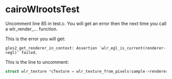 # cairoWlrootsTest
Uncomment line 85 in test.c. 
You will get an error then the next time you call a wlr_render_... function.

This is the error you will get:
```
gles2_get_renderer_in_context: Assertion `wlr_egl_is_current(renderer->egl)' failed.
```
This is the line to uncomment:
```c
struct wlr_texture *cTexture = wlr_texture_from_pixels(sample->renderer, WL_SHM_FORMAT_ARGB8888, stride, width, height, cData);
```
